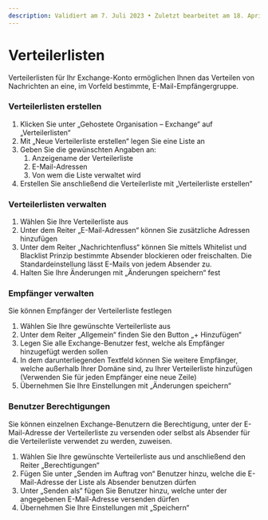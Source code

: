 ```yaml
---
description: Validiert am 7. Juli 2023 • Zuletzt bearbeitet am 18. April 2024
---
```


# Verteilerlisten

Verteilerlisten für Ihr Exchange-Konto ermöglichen Ihnen das Verteilen von Nachrichten an eine, im Vorfeld bestimmte, E-Mail-Empfängergruppe.

### Verteilerlisten erstellen <a href="#verteilerlisten_erstellen" id="verteilerlisten_erstellen"></a>

1. Klicken Sie unter „Gehostete Organisation – Exchange“ auf „Verteilerlisten“
2. Mit „Neue Verteilerliste erstellen“ legen Sie eine Liste an
3. Geben Sie die gewünschten Angaben an:
   1. Anzeigename der Verteilerliste
   2. E-Mail-Adressen
   3. Von wem die Liste verwaltet wird
4. Erstellen Sie anschließend die Verteilerliste mit „Verteilerliste erstellen“

### Verteilerlisten verwalten <a href="#verteilerlisten_verwalten" id="verteilerlisten_verwalten"></a>

1. Wählen Sie Ihre Verteilerliste aus
2. Unter dem Reiter „E-Mail-Adressen“ können Sie zusätzliche Adressen hinzufügen
3. Unter dem Reiter „Nachrichtenfluss“ können Sie mittels Whitelist und Blacklist Prinzip bestimmte Absender blockieren oder freischalten. Die Standardeinstellung lässt E-Mails von jedem Absender zu.
4. Halten Sie Ihre Änderungen mit „Änderungen speichern“ fest

### Empfänger verwalten <a href="#empfanger_verwalten" id="empfanger_verwalten"></a>

Sie können Empfänger der Verteilerliste festlegen

1. Wählen Sie Ihre gewünschte Verteilerliste aus
2. Unter dem Reiter „Allgemein“ finden Sie den Button „+ Hinzufügen“
3. Legen Sie alle Exchange-Benutzer fest, welche als Empfänger hinzugefügt werden sollen
4. In dem darunterliegenden Textfeld können Sie weitere Empfänger, welche außerhalb Ihrer Domäne sind, zu Ihrer Verteilerliste hinzufügen (Verwenden Sie für jeden Empfänger eine neue Zeile)
5. Übernehmen Sie Ihre Einstellungen mit „Änderungen speichern“

### Benutzer Berechtigungen <a href="#benutzer_berechtigungen" id="benutzer_berechtigungen"></a>

Sie können einzelnen Exchange-Benutzern die Berechtigung, unter der E-Mail-Adresse der Verteilerliste zu versenden oder selbst als Absender für die Verteilerliste verwendet zu werden, zuweisen.

1. Wählen Sie Ihre gewünschte Verteilerliste aus und anschließend den Reiter „Berechtigungen“
2. Fügen Sie unter „Senden im Auftrag von“ Benutzer hinzu, welche die E-Mail-Adresse der Liste als Absender benutzen dürfen
3. Unter „Senden als“ fügen Sie Benutzer hinzu, welche unter der angegebenen E-Mail-Adresse versenden dürfen
4. Übernehmen Sie Ihre Einstellungen mit „Speichern“
